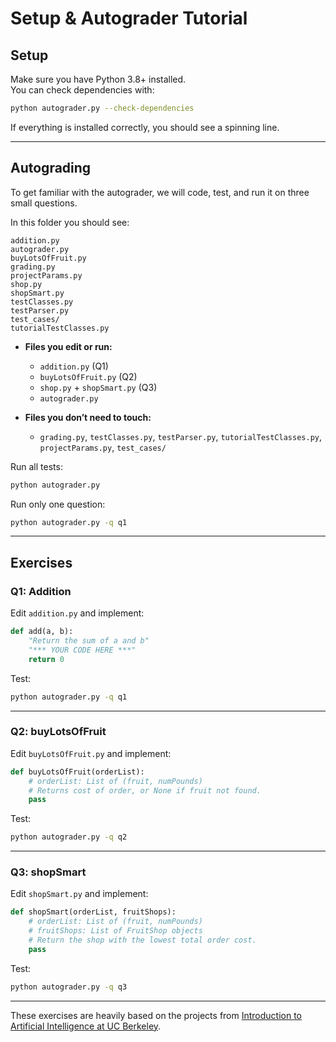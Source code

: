 # Setup & Autograder Tutorial

## Setup

Make sure you have Python 3.8+ installed.  
You can check dependencies with:

```bash
python autograder.py --check-dependencies
```

If everything is installed correctly, you should see a spinning line.

---

## Autograding

To get familiar with the autograder, we will code, test, and run it on three small questions.

In this folder you should see:

```
addition.py
autograder.py
buyLotsOfFruit.py
grading.py
projectParams.py
shop.py
shopSmart.py
testClasses.py
testParser.py
test_cases/
tutorialTestClasses.py
```

- **Files you edit or run:**  
  - `addition.py` (Q1)  
  - `buyLotsOfFruit.py` (Q2)  
  - `shop.py` + `shopSmart.py` (Q3)  
  - `autograder.py`

- **Files you don’t need to touch:**  
  -  `grading.py`, `testClasses.py`, `testParser.py`, `tutorialTestClasses.py`, `projectParams.py`, `test_cases/`

Run all tests:

```bash
python autograder.py
```

Run only one question:

```bash
python autograder.py -q q1
```

---

## Exercises

### Q1: Addition

Edit `addition.py` and implement:

```python
def add(a, b):
    "Return the sum of a and b"
    "*** YOUR CODE HERE ***"
    return 0
```

Test:

```bash
python autograder.py -q q1
```

---

### Q2: buyLotsOfFruit

Edit `buyLotsOfFruit.py` and implement:

```python
def buyLotsOfFruit(orderList):
    # orderList: List of (fruit, numPounds)
    # Returns cost of order, or None if fruit not found.
    pass
```

Test:

```bash
python autograder.py -q q2
```

---

### Q3: shopSmart

Edit `shopSmart.py` and implement:

```python
def shopSmart(orderList, fruitShops):
    # orderList: List of (fruit, numPounds)
    # fruitShops: List of FruitShop objects
    # Return the shop with the lowest total order cost.
    pass
```

Test:

```bash
python autograder.py -q q3
```
---
These exercises are heavily based on the projects from [Introduction to Artificial Intelligence at UC Berkeley](https://ai.berkeley.edu/home).
